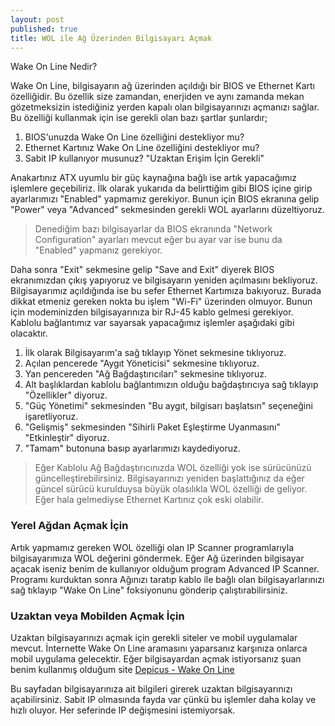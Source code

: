 ```yaml
---
layout: post
published: true
title: WOL ile Ağ Üzerinden Bilgisayarı Açmak
---
```


Wake On Line Nedir?

Wake On Line, bilgisayarın ağ üzerinden açıldığı bir BIOS ve Ethernet Kartı özelliğidir. Bu özellik size zamandan, enerjiden ve aynı zamanda mekan gözetmeksizin istediğiniz yerden kapalı olan bilgisayarınızı açmanızı sağlar. Bu özelliği kullanmak için ise gerekli olan bazı şartlar şunlardır;

1. BIOS'unuzda Wake On Line özelliğini destekliyor mu?
2. Ethernet Kartınız Wake On Line özelliğini destekliyor mu?
3. Sabit IP kullanıyor musunuz? "Uzaktan Erişim İçin Gerekli"

Anakartınız ATX uyumlu bir güç kaynağına bağlı ise artık yapacağımız işlemlere geçebiliriz. İlk olarak yukarıda da belirttiğim gibi BIOS içine girip ayarlarımızı "Enabled" yapmamız gerekiyor. Bunun için BIOS ekranına gelip "Power" veya "Advanced" sekmesinden gerekli WOL ayarlarını düzeltiyoruz.

> Denediğim bazı bilgisayarlar da BIOS ekranında "Network Configuration" ayarları mevcut eğer bu ayar var ise bunu da "Enabled" yapmanız gerekiyor.

Daha sonra "Exit" sekmesine gelip "Save and Exit" diyerek BIOS ekranımızdan çıkış yapıyoruz ve bilgisayarın yeniden açılmasını bekliyoruz. Bilgisayarımız açıldığında ise bu sefer Ethernet Kartımıza bakıyoruz. Burada dikkat etmeniz gereken nokta bu işlem "Wi-Fi" üzerinden olmuyor. Bunun için modeminizden bilgisayarınıza bir RJ-45 kablo gelmesi gerekiyor. Kablolu bağlantımız var sayarsak yapacağımız işlemler aşağıdaki gibi olacaktır.

1. İlk olarak Bilgisayarım'a sağ tıklayıp Yönet sekmesine tıklıyoruz.
2. Açılan pencerede "Aygıt Yöneticisi" sekmesine tıklıyoruz.
3. Yan pencereden "Ağ Bağdaştırıcıları" sekmesine tıklıyoruz.
4. Alt başlıklardan kablolu bağlantımızın olduğu bağdaştırıcıya sağ tıklayıp "Özellikler" diyoruz.
5. "Güç Yönetimi" sekmesinden "Bu aygıt, bilgisarı başlatsın" seçeneğini işaretliyoruz.
6. "Gelişmiş" sekmesinden "Sihirli Paket Eşleştirme Uyanmasını" "Etkinleştir" diyoruz.
7. "Tamam" butonuna basıp ayarlarımızı kaydediyoruz.

> Eğer Kablolu Ağ Bağdaştırıcınızda WOL özelliği yok ise sürücünüzü güncelleştirebilirsiniz. Bilgisayarınızı yeniden başlattığınız da eğer güncel sürücü kurulduysa büyük olasılıkla WOL özelliği de geliyor. Eğer hala gelmediyse Ethernet Kartınız çok eski olabilir.

### Yerel Ağdan Açmak İçin

Artık yapmamız gereken WOL özelliği olan IP Scanner programlarıyla bilgisayarımıza WOL değerini göndermek. Eğer Ağ üzerinden bilgisayar açacak iseniz benim de kullanıyor olduğum program Advanced IP Scanner. Programı kurduktan sonra Ağınızı taratıp kablo ile bağlı olan bilgisayarlarınızı sağ tıklayıp "Wake On Line" foksiyonunu gönderip çalıştırabilirsiniz.

### Uzaktan veya Mobilden Açmak İçin

Uzaktan bilgisayarınızı açmak için gerekli siteler ve mobil uygulamalar mevcut. İnternette Wake On Line aramasını yaparsanız karşınıza onlarca mobil uygulama gelecektir. Eğer bilgisayardan açmak istiyorsanız şuan benim kullanmış olduğum site [Depicus - Wake On Line](https://www.depicus.com/wake-on-lan/woli "WOL") 

Bu sayfadan bilgisayarınıza ait bilgileri girerek uzaktan bilgisayarınızı açabilirsiniz. Sabit IP olmasında fayda var çünkü bu işlemler daha kolay ve hızlı oluyor. Her seferinde IP değişmesini istemiyorsak.


